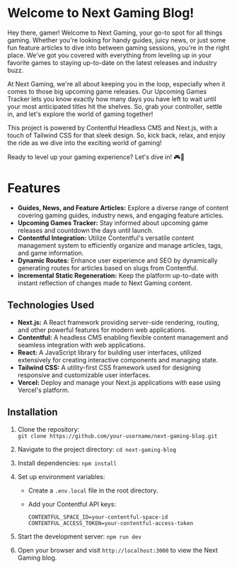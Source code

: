 # Welcome to Next Gaming Blog!

Hey there, gamer! Welcome to Next Gaming, your go-to spot for all things gaming. Whether you're looking for handy guides, juicy news, or just some fun feature articles to dive into between gaming sessions, you're in the right place. We've got you covered with everything from leveling up in your favorite games to staying up-to-date on the latest releases and industry buzz.

At Next Gaming, we're all about keeping you in the loop, especially when it comes to those big upcoming game releases. Our Upcoming Games Tracker lets you know exactly how many days you have left to wait until your most anticipated titles hit the shelves. So, grab your controller, settle in, and let's explore the world of gaming together!

This project is powered by Contentful Headless CMS and Next.js, with a touch of Tailwind CSS for that sleek design. So, kick back, relax, and enjoy the ride as we dive into the exciting world of gaming!

Ready to level up your gaming experience? Let's dive in! 🎮🚀

# Features

- **Guides, News, and Feature Articles:** Explore a diverse range of content covering gaming guides, industry news, and engaging feature articles.
- **Upcoming Games Tracker:** Stay informed about upcoming game releases and countdown the days until launch.
- **Contentful Integration:** Utilize Contentful's versatile content management system to efficiently organize and manage articles, tags, and game information.
- **Dynamic Routes:** Enhance user experience and SEO by dynamically generating routes for articles based on slugs from Contentful.
- **Incremental Static Regeneration:** Keep the platform up-to-date with instant reflection of changes made to Next Gaming content.

## Technologies Used

- **Next.js:** A React framework providing server-side rendering, routing, and other powerful features for modern web applications.
- **Contentful:** A headless CMS enabling flexible content management and seamless integration with web applications.
- **React:** A JavaScript library for building user interfaces, utilized extensively for creating interactive components and managing state.
- **Tailwind CSS:** A utility-first CSS framework used for designing responsive and customizable user interfaces.
- **Vercel:** Deploy and manage your Next.js applications with ease using Vercel's platform.

## Installation

1.  Clone the repository:  
    `git clone https://github.com/your-username/next-gaming-blog.git`
2.  Navigate to the project directory:
    `cd next-gaming-blog`
3.  Install dependencies:
    `npm install`
4.  Set up environment variables:

    - Create a `.env.local` file in the root directory.
    - Add your Contentful API keys:

      `CONTENTFUL_SPACE_ID=your-contentful-space-id`
      `CONTENTFUL_ACCESS_TOKEN=your-contentful-access-token`

5.  Start the development server:
    `npm run dev`
6.  Open your browser and visit `http://localhost:3000` to view the Next Gaming blog.
